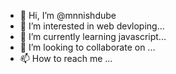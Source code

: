 - 👋 Hi, I’m @mnnishdube
- 👀 I’m interested in web devloping...
- 🌱 I’m currently learning javascript...
- 💞️ I’m looking to collaborate on ...
- 📫 How to reach me ...

<!---
mnishdube/mnishdube is a ✨ special ✨ repository because its `README.md` (this file) appears on your GitHub profile.
You can click the Preview link to take a look at your changes.
--->
